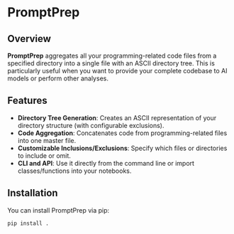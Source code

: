 # PromptPrep

## Overview

**PromptPrep** aggregates all your programming-related code files from a specified directory into a single file with an ASCII directory tree. This is particularly useful when you want to provide your complete codebase to AI models or perform other analyses.

## Features

- **Directory Tree Generation**: Creates an ASCII representation of your directory structure (with configurable exclusions).
- **Code Aggregation**: Concatenates code from programming-related files into one master file.
- **Customizable Inclusions/Exclusions**: Specify which files or directories to include or omit.
- **CLI and API**: Use it directly from the command line or import classes/functions into your notebooks.

## Installation

You can install PromptPrep via pip:

```bash
pip install .
